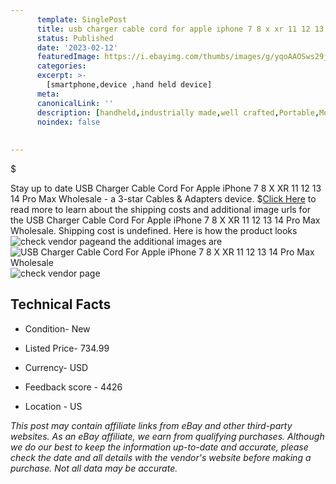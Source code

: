 ```yaml
---
      template: SinglePost
      title: usb charger cable cord for apple iphone 7 8 x xr 11 12 13 14 pro max wholesale
      status: Published
      date: '2023-02-12'
      featuredImage: https://i.ebayimg.com/thumbs/images/g/yqoAAOSws29jpAyi/s-l225.jpg
      categories: 
      excerpt: >-
        [smartphone,device ,hand held device]
      meta:
      canonicalLink: ''
      description: [handheld,industrially made,well crafted,Portable,Mobile,Compact,Convenient,Lightweight,Maneuverable,Man-portable,Miniature,Carriable,Hand-held,Light,Holdable,Transportable,Mobile device,Pocket-sized,On-the-go,Wireless,Cordless,Compact size,Convenient size, smartphone,device ,hand held device]
      noindex: false
      
        
---
```

$

Stay up to date USB Charger Cable Cord For Apple iPhone 7 8 X XR 11 12 13 14 Pro Max Wholesale - a 3-star Cables & Adapters device.
$[Click Here](https://www.ebay.com/itm/334674728888?hash=item4dec2b17b8%3Ag%3AyqoAAOSws29jpAyi&amdata=enc%3AAQAHAAAA4Ip42qVC6g6HH7yWhJdOTSrbUomAgwsT4kuhwsVKKqyH5Rrbk9BEzYIXjoogLc8k9ZuOnDJeh6%2BuNnt%2ByszFVuyJn387bOymJgMN2wYd78NIYKbgWl47zWCSnskhcmrrqZAxbA56cZ%2BtsNblU9JnHVeql8jeUmNcHhnMSLYee5lND7FVtf64gQkeu%2F4lvBlcx1tlYU5irXNw1hddDn8tMOLrFbzBJuQZ5Aqs6S1e%2BaqRxZwB8WTSD7BDgezoEVFQaLyogj8zkGteZHcYIjCReZlaiPnxtguZt2EDMSJ6Jfm%2B&mkevt=1&mkcid=1&mkrid=711-53200-19255-0&campid=%253CePNCampaignId%253E&customid=%253CreferenceId%253E&toolid=10049) to read more to learn about the shipping costs and additional image urls for the USB Charger Cable Cord For Apple iPhone 7 8 X XR 11 12 13 14 Pro Max Wholesale. Shipping cost is undefined. Here is how the product looks ![check vendor page](https://i.ebayimg.com/thumbs/images/g/yqoAAOSws29jpAyi/s-l225.jpg)and the additional images are![USB Charger Cable Cord For Apple iPhone 7 8 X XR 11 12 13 14 Pro Max Wholesale](https://i.ebayimg.com/images/g/yqoAAOSws29jpAyi/s-l1200.jpg)![check vendor page](https://origin-galleryplus.ebayimg.com/ws/web/334674728888_2_0_1/225x225.jpg,https://origin-galleryplus.ebayimg.com/ws/web/334674728888_3_0_1/225x225.jpg,https://origin-galleryplus.ebayimg.com/ws/web/334674728888_4_0_1/225x225.jpg,https://origin-galleryplus.ebayimg.com/ws/web/334674728888_5_0_1/225x225.jpg,https://origin-galleryplus.ebayimg.com/ws/web/334674728888_6_0_1/225x225.jpg,https://origin-galleryplus.ebayimg.com/ws/web/334674728888_7_0_1/225x225.jpg,https://origin-galleryplus.ebayimg.com/ws/web/334674728888_8_0_1/225x225.jpg,https://origin-galleryplus.ebayimg.com/ws/web/334674728888_9_0_1/225x225.jpg)



 ## Technical Facts 



     
      

 - Condition- New 


      

 - Listed Price- 734.99 


      

 - Currency- USD 


      

 - Feedback score - 4426 


      

 - Location - US 


      
      

 *_This post may contain affiliate links from eBay and other third-party websites. As an eBay affiliate, we earn from qualifying purchases. Although we do our best to keep the information up-to-date and accurate, please check the date and all details with the vendor's website before making a purchase. Not all data may be accurate._*






